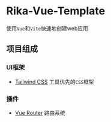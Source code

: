 # Rika-Vue-Template

使用`Vue`和`Vite`快速地创建web应用

## 项目组成

### UI框架

* [Tailwind CSS](https://tailwindcss.com/) 工具优先的`CSS`框架

### 插件

* [Vue Router](https://router.vuejs.org/zh/) 路由系统

